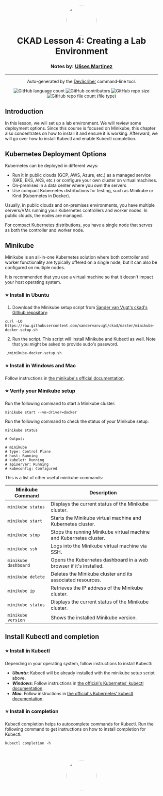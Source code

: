 <h1 align="center" style="border-bottom: none">
    <a href="https://github.com/mx-ulises/certification-prep-cka-ckad" target="_blank">
        <img alt="" src="https://github.com/mx-ulises/certification-prep-cka-ckad/blob/main/assets/notes-logo.png?raw=true" style="border-radius: 50%; height: 100px;">
    </a>
    <br>
    CKAD Lesson 4: Creating a Lab Environment
</h1>
<h3 align="center" style="border-bottom: none">
    Notes by: <a href="https://github.com/mx-ulises" target="_blank">Ulises Martinez</a>
</h3>
<hr />

<p align="center">
    Auto-generated by the <a href="https://github.com/WhitneyLampkin/devscriber" target="_blank">DevScriber</a> command-line tool.
</p>

<div align="center">

![GitHub language count](https://img.shields.io/github/languages/count/mx-ulises/certification-prep-cka-ckad?label=Languages)
![GitHub contributors](https://img.shields.io/github/contributors/mx-ulises/certification-prep-cka-ckad?label=Contributors&color=yellow)
![GitHub repo size](https://img.shields.io/github/repo-size/mx-ulises/certification-prep-cka-ckad?label=Repo%20Size&color=teal)
![GitHub repo file count (file type)](https://img.shields.io/github/directory-file-count/mx-ulises/certification-prep-cka-ckad?label=Files&color=purple)

</div>

## Introduction

In this lesson, we will set up a lab environment. We will review some deployment options. Since this course is focused on Minikube, this chapter also concentrates on how to install it and ensure it is working. Afterward, we will go over how to install Kubectl and enable Kubectl completion.

## Kubernetes Deployment Options

Kubernetes can be deployed in different ways:

 - Run it in public clouds (GCP, AWS, Azure, etc.) as a managed service (GKE, EKS, AKS, etc.) or configure your own cluster on virtual machines.
 - On-premises in a data center where you own the servers.
 - Use compact Kubernetes distributions for testing, such as Minikube or Kind (Kubernetes in Docker).

Usually, in public clouds and on-premises environments, you have multiple servers/VMs running your Kubernetes controllers and worker nodes. In public clouds, the nodes are managed.

For compact Kubernetes distributions, you have a single node that serves as both the controller and worker node.

## Minikube

Minikube is an all-in-one Kubernetes solution where both controller and worker functionality are typically offered on a single node, but it can also be configured on multiple nodes.

It is recommended that you use a virtual machine so that it doesn't impact your host operating system.

### ⭐ Install in Ubuntu
 1. Download the Minikube setup script from [Sander van Vugt's ckad's Github repository](https://github.com/sandervanvugt/ckad/tree/master):
 ```
 curl -LO https://raw.githubusercontent.com/sandervanvugt/ckad/master/minikube-docker-setup.sh
 ```
 2. Run the script. This script will install Minikube and Kubectl as well. Note that you might be asked to provide sudo's password.
 ```
 ./minikube-docker-setup.sh
 ```

### ⭐ Install in Windows and Mac

Follow instructions in [the minikube's official documentation](https://minikube.sigs.k8s.io/docs/start/).


### ⭐ Verify your Minikube setup

Run the following command to start a Minikube cluster:

```
minikube start --vm-driver=docker
```

Run the following command to check the status of your Minikube setup:

```
minikube status

# Output:

# minikube
# type: Control Plane
# host: Running
# kubelet: Running
# apiserver: Running
# kubeconfig: Configured
```

This is a list of other useful minikube commands:

| Minikube Command | Description |
|-|-|
| `minikube status` | Displays the current status of the Minikube cluster. |
| `minikube start` | Starts the Minikube virtual machine and Kubernetes cluster. |
| `minikube stop` | Stops the running Minikube virtual machine and Kubernetes cluster. |
| `minikube ssh` | Logs into the Minikube virtual machine via SSH. |
| `minikube dashboard` | Opens the Kubernetes dashboard in a web browser if it's installed. |
| `minikube delete` | Deletes the Minikube cluster and its associated resources. |
| `minikube ip` | Retrieves the IP address of the Minikube cluster. |
| `minikube status` | Displays the current status of the Minikube cluster. |
| `minikube version` | Shows the installed Minikube version. |

## Install Kubectl and completion

### ⭐ Install in Kubectl

Depending in your operating system, follow instructions to install Kubectl:

 - ***Ubuntu***: Kubectl will be already installed with the minikube setup script above.
 - ***Windows***: Follow instructions in [the official's Kubernetes' kubectl documentation](https://kubernetes.io/docs/tasks/tools/install-kubectl-windows/).
 - ***Mac***: Follow instructions in [the official's Kubernetes' kubectl documentation](https://kubernetes.io/docs/tasks/tools/install-kubectl-macos/).

### ⭐ Install in completion

Kubectl completion helps to autocomplete commands for Kubectl. Run the following command to get instructions on how to install completion for Kubectl.

```
kubectl completion -h
```

<p align="center" style="border-bottom: none; margin-top: 50px;">
    <a href="https://github.com/mx-ulises/certification-prep-cka-ckad" target="_blank">
        <img alt="" src="https://github.com/mx-ulises/certification-prep-cka-ckad/blob/main/assets/notes-logo.png?raw=true" style="border-radius: 50%; height: 100px;">
    </a>
</p>
